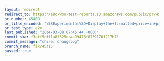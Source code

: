 ```yaml
---
layout: redirect
redirect_to: https://a8c-woo-test-reports.s3.amazonaws.com/public/pr/45409/e2e/index.html
pr_number: 45409
pr_title_encoded: "%5BExperimental%5D+Display+the+formatted+price+in+price+filter+text+input+fields"
pr_test_type: e2e
last_published: "2024-03-08 07:45:44 +0000"
commit_sha: f3aff5ddf1a8f325ecaa99478f87391701217b7f
commit_message: "chore: changelog"
branch_name: fix/45315
passed: true
---
```

